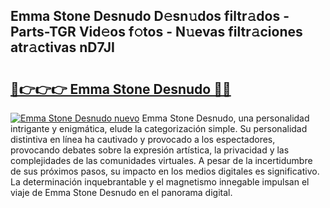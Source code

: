 ## Emma Stone Desnudo D𝚎sn𝚞dos filtr𝚊dos - Parts-TGR Vid𝚎os f𝚘tos - N𝚞evas filtr𝚊ciones atr𝚊ctivas nD7JI

# <h2><a href="http://mb3mxe.tromn.icu/?c=Emma+Stone+Desnudo">🔗👉👉👉 Emma Stone Desnudo 🔗🔗</a></h2>

[![Emma Stone Desnudo nuevo](https://i.imgur.com/pEAQMta.gif)](http://mb3mxe.tromn.icu/?c=Emma+Stone+Desnudo)
Emma Stone Desnudo, una personalidad intrigante y enigmática, elude la categorización simple. Su personalidad distintiva en línea ha cautivado y provocado a los espectadores, provocando debates sobre la expresión artística, la privacidad y las complejidades de las comunidades virtuales. A pesar de la incertidumbre de sus próximos pasos, su impacto en los medios digitales es significativo. La determinación inquebrantable y el magnetismo innegable impulsan el viaje de Emma Stone Desnudo en el panorama digital.
